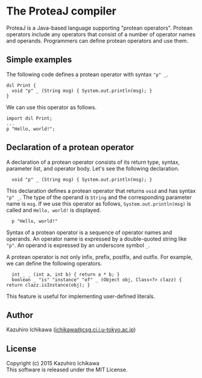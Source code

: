 The ProteaJ compiler
====

ProteaJ is a Java-based language supporting "protean operators".
Protean operators include any operators that consist of a number of operator names and operands. 
Programmers can define protean operators and use them.

Simple examples
----

The following code defines a protean operator with syntax `"p" _`.

    dsl Print {
      void "p" _ (String msg) { System.out.println(msg); }
    }

We can use this operator as follows.

    import dsl Print;
    ...
    p "Hello, world!";

Declaration of a protean operator
----

A declaration of a protean operator consists of its return type, syntax, parameter list, and operator body.
Let's see the following declaration.
 
      void "p" _ (String msg) { System.out.println(msg); }

This declaration defines a protean operator that returns `void` and has syntax `"p" _`.
The type of the operand is `String` and the corresponding parameter name is `msg`.
If we use this operator as follows, `System.out.println(msg)` is called and `Hello, world!` is displayed.
 
      p "Hello, world!"

Syntax of a protean operator is a sequence of operator names and operands.
An operator name is expressed by a double-quoted string like `"p"`.
An operand is expressed by an underscore symbol `_`.

A protean operator is not only infix, prefix, postfix, and outfix.
For example, we can define the following operators.
  
      int _ _ (int a, int b) { return a * b; }
      boolean _ "is" "instance" "of" _ (Object obj, Class<?> clazz) { return clazz.isInstance(obj); }

This feature is useful for implementing user-defined literals.


Author
----
Kazuhiro Ichikawa (ichikawa@csg.ci.i.u-tokyo.ac.jp)

License
----
Copyright (c) 2015 Kazuhiro Ichikawa  
This software is released under the MIT License.